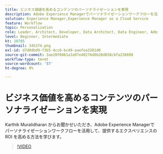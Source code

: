 ```yaml
---
title: ビジネス価値を高めるコンテンツのパーソナライゼーションを実現
description: Adobe Experience Managerでパーソナライゼーションワークフローを活用して、提供するエクスペリエンスの ROI を高める方法を説明します。
solution: Experience Manager,Experience Manager as a Cloud Service
feature: Workflow
topic: Personalization
role: Leader, Architect, Developer, Data Architect, Data Engineer, Admin, User
level: Beginner, Intermediate
kt: 10785
thumbnail: 345374.png
exl-id: d7d0dbd9-f3b5-4cc6-bc49-aaefea3201d0
source-git-commit: 3ae20f0861a3a97e40276d8b20d858cbfa238698
workflow-type: tm+mt
source-wordcount: '57'
ht-degree: 0%

---
```



# ビジネス価値を高めるコンテンツのパーソナライゼーションを実現

Karthik Muralidharan からお聞かせいただき、Adobe Experience Managerでパーソナライゼーションワークフローを活用して、提供するエクスペリエンスの ROI を高める方法を学びます。

>[!VIDEO](https://video.tv.adobe.com/v/345374/?quality=12&learn=on)
